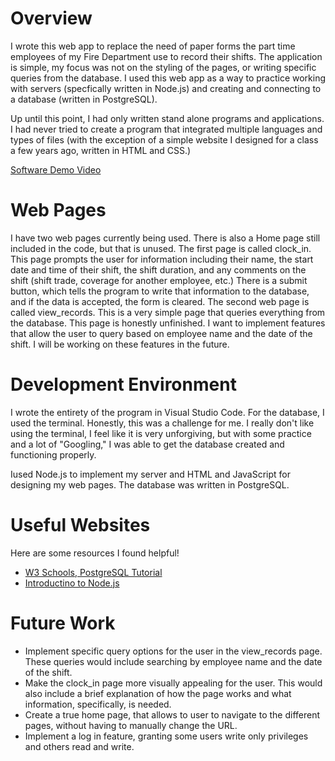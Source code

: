 # Overview

I wrote this web app to replace the need of paper forms the part time employees of my Fire Department use to record their shifts. The application is simple, my focus was not on the styling of the pages, or writing specific queries from the database. I used this web app as a way to practice working with servers (specfically written in Node.js) and creating and connecting to a database (written in PostgreSQL).

Up until this point, I had only written stand alone programs and applications. I had never tried to create a program that integrated multiple languages and types of files (with the exception of a simple website I designed for a class a few years ago, written in HTML and CSS.)

[Software Demo Video](https://youtu.be/xdD4Un2esWc)

# Web Pages

I have two web pages currently being used. There is also a Home page still included in the code, but that is unused. The first page is called clock_in. This page prompts the user for information including their name, the start date and time of their shift, the shift duration, and any comments on the shift (shift trade, coverage for another employee, etc.) There is a submit button, which tells the program to write that information to the database, and if the data is accepted, the form is cleared. 
The second web page is called view_records. This is a very simple page that queries everything from the database. This page is honestly unfinished. I want to implement features that allow the user to query based on employee name and the date of the shift. I will be working on these features in the future.

# Development Environment

I wrote the entirety of the program in Visual Studio Code. For the database, I used the terminal. Honestly, this was a challenge for me. I really don't like using the terminal, I feel like it is very unforgiving, but with some practice and a lot of "Googling," I was able to get the database created and functioning properly.

Iused Node.js to implement my server and HTML and JavaScript for designing my web pages. The database was written in PostgreSQL.

# Useful Websites

Here are some resources I found helpful!
* [W3 Schools, PostgreSQL Tutorial](https://www.w3schools.com/postgresql/)
* [Introductino to Node.js](https://nodejs.org/en/learn/getting-started/introduction-to-nodejs)

# Future Work

* Implement specific query options for the user in the view_records page. These queries would include searching by employee name and the date of the shift.
* Make the clock_in page more visually appealing for the user. This would also include a brief explanation of how the page works and what information, specifically, is needed.
* Create a true home page, that allows to user to navigate to the different pages, without having to manually change the URL.
* Implement a log in feature, granting some users write only privileges and others read and write.

